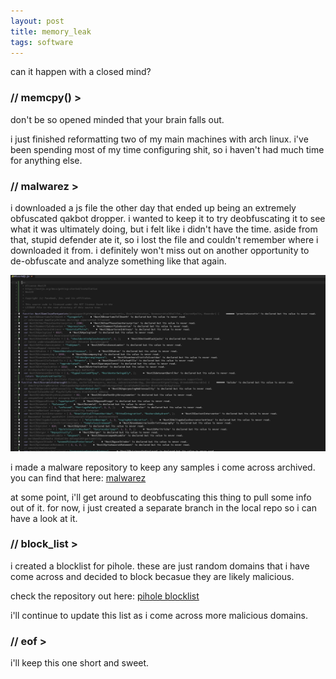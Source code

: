 ```yaml
---
layout: post
title: memory_leak
tags: software
---
```


can it happen with a closed mind?

### // memcpy() >

don't be so opened minded that your brain falls out.

i just finished reformatting two of my main machines with arch linux. i've been spending most of my time configuring shit, so i haven't had much time for anything else.

### // malwarez >

i downloaded a js file the other day that ended up being an extremely obfuscated qakbot dropper. i wanted to keep it to try deobfuscating it to see what it was ultimately doing, but i felt like i didn't have the time. aside from that, stupid defender ate it, so i lost the file and couldn't remember where i downloaded it from. i definitely won't miss out on another opportunity to de-obfuscate and analyze something like that again.

![qakbot_dropper](/images/qakbot_dropper01.jpg)

i made a malware repository to keep any samples i come across archived. you can find that here: [malwarez](https://github.com/jsalinas212/malwarez)

at some point, i'll get around to deobfuscating this thing to pull some info out of it. for now, i just created a separate branch in the local repo so i can have a look at it.

### // block_list >

i created a blocklist for pihole. these are just random domains that i have come across and decided to block becasue they are likely malicious.

check the repository out here: [pihole blocklist](https://github.com/jsalinas212/pihole_blocklist)

i'll continue to update this list as i come across more malicious domains.

### // eof >

i'll keep this one short and sweet. 
